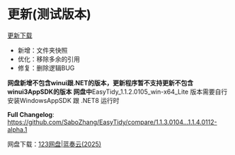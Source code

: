 
# 更新(测试版本)

[更新下载](https://github.com/SaboZhang/EasyTidy/releases)

- 新增：文件夹快照
- 优化：移除多余的引用
- 修复：删除逻辑BUG

**网盘新增不包含winui跟.NET的版本，更新程序暂不支持更新不包含winui3AppSDK的版本**
**网盘中**EasyTidy_1.1.2.0105_win-x64_Lite 版本需要自行安装WindowsAppSDK 跟 .NET8 运行时

**Full Changelog**: <https://github.com/SaboZhang/EasyTidy/compare/1.1.3.0104...1.1.4.0112-alpha.1>

网盘下载：[123网盘](https://www.123684.com/s/hbzgTd-fmmt)|[蓝奏云(2025)](https://wwoo.lanzouu.com/b02u2ne0eh)
